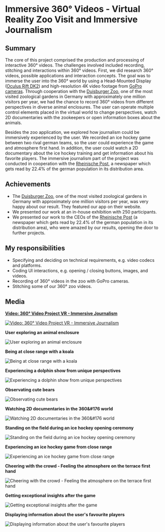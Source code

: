 # Immersive 360° Videos - Virtual Reality Zoo Visit and Immersive Journalism
## Summary
The core of this project comprised the production and processing of interactive 360&#176; videos. The challenges involved included
recording, stitching and interactions within 360&#176; videos. First, we did research 360&#176; videos, possible applications and interaction concepts.
The goal was to immerse the user into the 360&#176; world by using a Head-Mounted Display (<a href="https://www.oculus.com/en-us/dk2/" target="_blank">Oculus Rift DK2</a>) and high-resolution 4K video footage from <a href="https://gopro.com/" target="_blank">GoPro cameras</a>. Through cooperation with the <a href="http://www.zoo-duisburg.de/" target="_blank">Duisburger Zoo</a>, one of the most visited zoological gardens in Germany with approximately one million visitors per year, we had the chance to record 360&#176; videos from different perspectives in diverse animal enclosures. The user can operate multiple control elements placed in the virtual world to change perspectives, watch 2D documentaries with the zookeepers or open information boxes about the animals.

Besides the zoo application, we explored how journalism could be immersively experienced by the user. We recorded an ice hockey game between two rival german teams, so the user could experience the game and atmosphere first hand. In addition, the user could watch a 2D documentary about the ice hockey training and get information about his favorite players. The immersive journalism part of the project was conducted in cooperation with the <a href="http://www.rp-online.de/" target="_blank">Rheinische Post</a>, a newspaper which gets read by 22.4% of the german population in its distribution area.

## Achievements
* The <a href="http://www.zoo-duisburg.de/" target="_blank">Duisburger Zoo</a>, one of the most
visited zoological gardens in Germany with approximately one million visitors per year, was very happy about our result. They featured our app on their website.
* We presented our work at an in-house exhibition with 250 participants.
* We presented our work to the CEOs of the <a href="http://www.rp-online.de/" target="_blank">Rheinische Post</a> (a newspaper which gets read by 22.4% of the german population in its distribution area), who were amazed by our results, opening the door to further projects.

## My responsibilities
* Specifying and deciding on technical requirements, e.g. video codecs and platforms.
* Coding UI interactions, e.g. opening / closing buttons, images, and videos.
* Recording of 360° videos in the zoo with GoPro cameras.
* Stitching some of our 360° zoo videos.

## Media
**[Video: 360° Video Project VR - Immersive Journalism](https://www.youtube.com/embed/4a9hLdh53QQ)**

[![Video: 360° Video Project VR - Immersive Journalism](http://img.youtube.com/vi/4a9hLdh53QQ/0.jpg)](https://www.youtube.com/embed/4a9hLdh53QQ)

**User exploring an animal enclosure**

![User exploring an animal enclosure](zoo_experience1.jpg)

**Being at close range with a koala**

![Being at close range with a koala](zoo_experience2.jpg)

**Experiencing a dolphin show from unique perspectives**

![Experiencing a dolphin show from unique perspectives](zoo_experience3.jpg)

**Observating cute bears**

![Observating cute bears](zoo_experience4.jpg)

**Watching 2D documentaries in the 360&#176 world**

![Watching 2D documentaries in the 360&#176 world](zoo_experience5.jpg)

**Standing on the field during an ice hockey opening ceremony**

![Standing on the field during an ice hockey opening ceremony](openingceremony.jpg)

**Experiencing an ice hockey game from close range**

![Experiencing an ice hockey game from close range](gamecloserange.jpg)

**Cheering with the crowd - Feeling the atmosphere on the terrace first hand**

![Cheering with the crowd - Feeling the atmosphere on the terrace first hand](terraceview.jpg)

**Getting exceptional insights after the game**

![Getting exceptional insights after the game](afterthegame.jpg)

**Displaying information about the user's favourite players**

![Displaying information about the user's favourite players](playerinfo.jpg)
